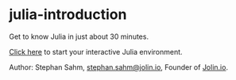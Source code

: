 # julia-introduction

Get to know Julia in just about 30 minutes.

[Click here](https://mybinder.org/v2/gh/jolin-io/julia-introduction/main?urlpath=pluto/open?path=/home/jovyan/julia-introduction.jl) to start your interactive Julia environment.


Author: Stephan Sahm, [stephan.sahm@jolin.io](mailto:stephan.sahm@jolin.io), Founder of [Jolin.io](https://www.jolin.io).